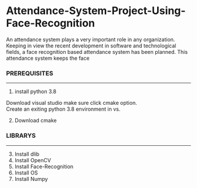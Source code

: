 # Attendance-System-Project-Using-Face-Recognition
An attendance system plays a very important role in any organization. Keeping in view the recent development in software and technological fields, a face recognition based attendance system has been planned. This attendance system keeps the face

### PREREQUISITES #####
-----------------------------

1.  install python 3.8

Download visual studio make sure click cmake option.  
Create an exiting python 3.8 environment in vs.

2.  Download cmake 

###  LIBRARYS  #####
--------------------------
3.  Install dlib
4.  Install OpenCV
5.  Install Face-Recognition
7.  Install OS 
8.  Install Numpy 


